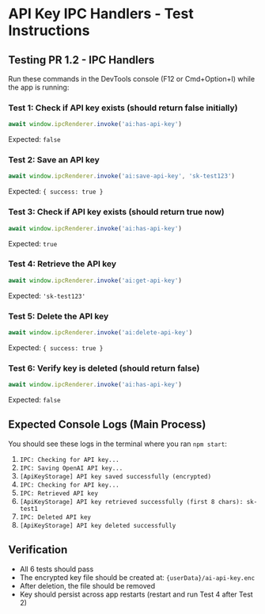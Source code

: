 # API Key IPC Handlers - Test Instructions

## Testing PR 1.2 - IPC Handlers

Run these commands in the DevTools console (F12 or Cmd+Option+I) while the app is running:

### Test 1: Check if API key exists (should return false initially)
```javascript
await window.ipcRenderer.invoke('ai:has-api-key')
```
Expected: `false`

### Test 2: Save an API key
```javascript
await window.ipcRenderer.invoke('ai:save-api-key', 'sk-test123')
```
Expected: `{ success: true }`

### Test 3: Check if API key exists (should return true now)
```javascript
await window.ipcRenderer.invoke('ai:has-api-key')
```
Expected: `true`

### Test 4: Retrieve the API key
```javascript
await window.ipcRenderer.invoke('ai:get-api-key')
```
Expected: `'sk-test123'`

### Test 5: Delete the API key
```javascript
await window.ipcRenderer.invoke('ai:delete-api-key')
```
Expected: `{ success: true }`

### Test 6: Verify key is deleted (should return false)
```javascript
await window.ipcRenderer.invoke('ai:has-api-key')
```
Expected: `false`

## Expected Console Logs (Main Process)

You should see these logs in the terminal where you ran `npm start`:

1. `IPC: Checking for API key...`
2. `IPC: Saving OpenAI API key...`
3. `[ApiKeyStorage] API key saved successfully (encrypted)`
4. `IPC: Checking for API key...`
5. `IPC: Retrieved API key`
6. `[ApiKeyStorage] API key retrieved successfully (first 8 chars): sk-test1`
7. `IPC: Deleted API key`
8. `[ApiKeyStorage] API key deleted successfully`

## Verification

- All 6 tests should pass
- The encrypted key file should be created at: `{userData}/ai-api-key.enc`
- After deletion, the file should be removed
- Key should persist across app restarts (restart and run Test 4 after Test 2)
